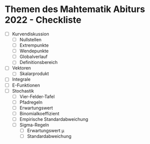 # Themen des Mahtematik Abiturs 2022 -  Checkliste
- [ ] Kurvendiskussion
	- [ ] Nullstellen
	- [ ] Extrempunkte
	- [ ] Wendepunkte
	- [ ] Globalverlauf
	- [ ] Definitionsbereich
- [ ] Vektoren
	- [ ] Skalarprodukt
- [ ] Integrale
- [ ] E-Funktionen
- [ ] Stochastik
	- [ ] Vier-Felder-Tafel
	- [ ] Pfadregeln
	- [ ] Erwartungswert
	- [ ] Binomialkoeffizient
	- [ ] Empirische Standardabweichung
	- [ ] Sigma-Regeln
		- [ ] Erwartungswert μ
		- [ ] Standardabweichung
